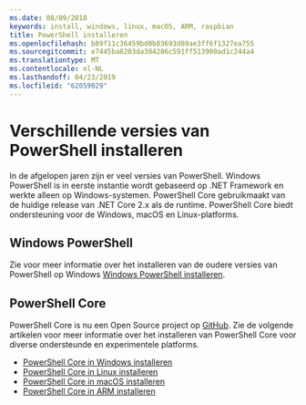 ```yaml
---
ms.date: 08/09/2018
keywords: install, windows, linux, macOS, ARM, raspbian
title: PowerShell installeren
ms.openlocfilehash: b89f11c36459bd0b03693d89ae3ff6f1327ea755
ms.sourcegitcommit: e7445ba8203da304286c591ff513900ad1c244a4
ms.translationtype: MT
ms.contentlocale: nl-NL
ms.lasthandoff: 04/23/2019
ms.locfileid: "62059029"
---
```

# <a name="installing-various-versions-of-powershell"></a>Verschillende versies van PowerShell installeren

In de afgelopen jaren zijn er veel versies van PowerShell. Windows PowerShell is in eerste instantie wordt gebaseerd op .NET Framework en werkte alleen op Windows-systemen. PowerShell Core gebruikmaakt van de huidige release van .NET Core 2.x als de runtime. PowerShell Core biedt ondersteuning voor de Windows, macOS en Linux-platforms.

## <a name="windows-powershell"></a>Windows PowerShell

Zie voor meer informatie over het installeren van de oudere versies van PowerShell op Windows [Windows PowerShell installeren](installing-windows-powershell.md).

## <a name="powershell-core"></a>PowerShell Core

PowerShell Core is nu een Open Source project op [GitHub](https://github.com/powershell/powershell).
Zie de volgende artikelen voor meer informatie over het installeren van PowerShell Core voor diverse ondersteunde en experimentele platforms.

- [PowerShell Core in Windows installeren](Installing-PowerShell-Core-on-Windows.md)
- [PowerShell Core in Linux installeren](Installing-PowerShell-Core-on-Linux.md)
- [PowerShell Core in macOS installeren](Installing-PowerShell-Core-on-macOS.md)
- [PowerShell Core in ARM installeren](PowerShell-Core-on-ARM.md)
